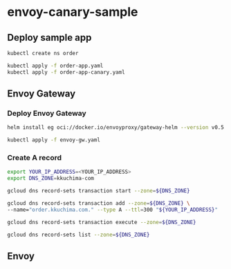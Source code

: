 # envoy-canary-sample

## Deploy sample app
```bash
kubectl create ns order

kubectl apply -f order-app.yaml
kubectl apply -f order-app-canary.yaml
```

## Envoy Gateway
### Deploy Envoy Gateway

```bash
helm install eg oci://docker.io/envoyproxy/gateway-helm --version v0.5.0 -n envoy-gateway-system --create-namespace

kubectl apply -f envoy-gw.yaml
```

### Create A record

```bash
export YOUR_IP_ADDRESS=<YOUR_IP_ADDRESS>
export DNS_ZONE=kkuchima-com

gcloud dns record-sets transaction start --zone=${DNS_ZONE}

gcloud dns record-sets transaction add --zone=${DNS_ZONE} \
--name="order.kkuchima.com." --type A --ttl=300 "${YOUR_IP_ADDRESS}"

gcloud dns record-sets transaction execute --zone=${DNS_ZONE}

gcloud dns record-sets list --zone=${DNS_ZONE}
```

## Envoy
